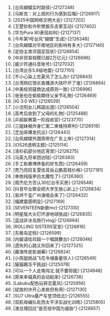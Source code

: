
1. [台风蝴蝶实时路径]-[2127248]
1. [马斯克：对上周的行为感到后悔]-[2126917]
1. [2025中国网络文明大会]-[2127202]
1. [王楚钦和许昕樊振东击掌互动]-[2127402]
1. [华为Pura 80表现如何]-[2127137]
1. [今年第1号台风“蝴蝶”生成]-[2126348]
1. [台风蝴蝶对华南地区的影响有多大]-[2127140]
1. [足协主席评国足现状]-[2126854]
1. [中非贸易规模已超2万亿元]-[2126696]
1. [威少开通抖音账号]-[2127032]
1. [台湾台东5.8级地震]-[2127151]
1. [不小心染上恋夏风了怎么办]-[2126843]
1. [台湾网红馆长直播游大陆吓坏了谁]-[2126884]
1. [中美经贸磋商达成原则一致]-[2126996]
1. [爸爸也在偷偷期待父亲节礼物]-[2126469]
1. [IG 3:0 WE]-[2126539]
1. [小沈阳女儿韩国出道]-[2126504]
1. [高考后收到了父母的礼物]-[2125488]
1. [乒超联赛第一阶段收官]-[2123770]
1. [三姐妹被炸身亡案二审维持原判]-[2126519]
1. [芝加哥爆发抗议]-[2126443]
1. [台风蝴蝶外围雨带在广东上岸]-[2127314]
1. [iOS26透明主题]-[2125114]
1. [洛杉矶部分地区宵禁]-[2126275]
1. [马英九将率团访陆]-[2126383]
1. [手工耿赛博养鱼的好东西]-[2126459]
1. [贾乃亮回复雷佳音岳云鹏荔枝价格]-[2127181]
1. [单依纯版李白太魔性了]-[2126360]
1. [周杰伦方否认30亿台币买房]-[2126548]
1. [抖音毕业歌会把大学生放心趴上]-[2126834]
1. [易烊千玺广州演唱会来了]-[2126432]
1. [福建震感明显]-[2127169]
1. [SEVENTEEN新歌mv]-[2127310]
1. [明星版大头钉环游地球挑战]-[2126835]
1. [蓝战非冰岛旅行vlog]-[2126684]
1. [ROLLING SISTERS官宣]-[2126816]
1. [东极岛定档]-[2126599]
1. [内娱请给邓超一个唱跳舞台]-[2126046]
1. [遗失的心跳又杀回来了]-[2127325]
1. [藏海传皮影谢幕]-[2126824]
1. [小孩姐挑战飞花令储备量惊人]-[2126549]
1. [猫猫踢冻干挑战]-[2125078]
1. [可以一个人走南闯北 就不要将就]-[2124948]
1. [原来幸福真的会动起来]-[2126738]
1. [Labubu配色玩转恋夏风]-[2125956]
1. [绽放的许开心发疯但有用]-[2127130]
1. [SU7 Ultra量产车登顶纽北]-[2126555]
1. [双航母编队赴西太平洋实战化训练]-[2125805]
1. [澳总理回应“是否视中国为威胁”]-[2126957]